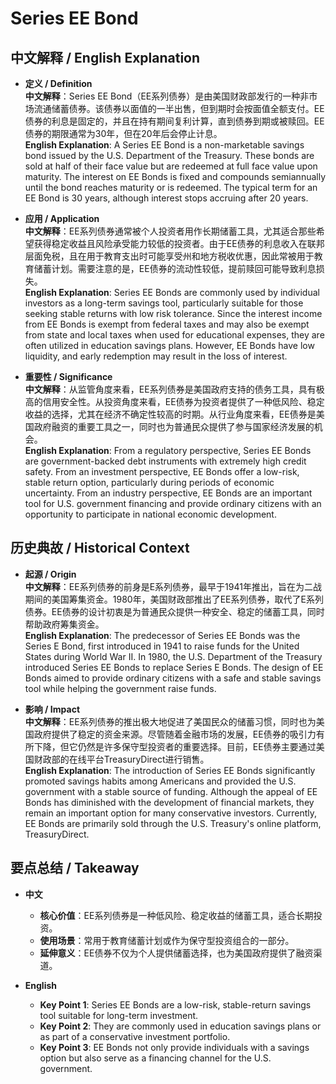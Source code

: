 # Series EE Bond

## 中文解释 / English Explanation

* **定义 / Definition**  
  **中文解释**：Series EE Bond（EE系列债券）是由美国财政部发行的一种非市场流通储蓄债券。该债券以面值的一半出售，但到期时会按面值全额支付。EE债券的利息是固定的，并且在持有期间复利计算，直到债券到期或被赎回。EE债券的期限通常为30年，但在20年后会停止计息。  
  **English Explanation**: A Series EE Bond is a non-marketable savings bond issued by the U.S. Department of the Treasury. These bonds are sold at half of their face value but are redeemed at full face value upon maturity. The interest on EE Bonds is fixed and compounds semiannually until the bond reaches maturity or is redeemed. The typical term for an EE Bond is 30 years, although interest stops accruing after 20 years.

* **应用 / Application**  
  **中文解释**：EE系列债券通常被个人投资者用作长期储蓄工具，尤其适合那些希望获得稳定收益且风险承受能力较低的投资者。由于EE债券的利息收入在联邦层面免税，且在用于教育支出时可能享受州和地方税收优惠，因此常被用于教育储蓄计划。需要注意的是，EE债券的流动性较低，提前赎回可能导致利息损失。  
  **English Explanation**: Series EE Bonds are commonly used by individual investors as a long-term savings tool, particularly suitable for those seeking stable returns with low risk tolerance. Since the interest income from EE Bonds is exempt from federal taxes and may also be exempt from state and local taxes when used for educational expenses, they are often utilized in education savings plans. However, EE Bonds have low liquidity, and early redemption may result in the loss of interest.

* **重要性 / Significance**  
  **中文解释**：从监管角度来看，EE系列债券是美国政府支持的债务工具，具有极高的信用安全性。从投资角度来看，EE债券为投资者提供了一种低风险、稳定收益的选择，尤其在经济不确定性较高的时期。从行业角度来看，EE债券是美国政府融资的重要工具之一，同时也为普通民众提供了参与国家经济发展的机会。  
  **English Explanation**: From a regulatory perspective, Series EE Bonds are government-backed debt instruments with extremely high credit safety. From an investment perspective, EE Bonds offer a low-risk, stable return option, particularly during periods of economic uncertainty. From an industry perspective, EE Bonds are an important tool for U.S. government financing and provide ordinary citizens with an opportunity to participate in national economic development.

## 历史典故 / Historical Context

* **起源 / Origin**  
  **中文解释**：EE系列债券的前身是E系列债券，最早于1941年推出，旨在为二战期间的美国筹集资金。1980年，美国财政部推出了EE系列债券，取代了E系列债券。EE债券的设计初衷是为普通民众提供一种安全、稳定的储蓄工具，同时帮助政府筹集资金。  
  **English Explanation**: The predecessor of Series EE Bonds was the Series E Bond, first introduced in 1941 to raise funds for the United States during World War II. In 1980, the U.S. Department of the Treasury introduced Series EE Bonds to replace Series E Bonds. The design of EE Bonds aimed to provide ordinary citizens with a safe and stable savings tool while helping the government raise funds.

* **影响 / Impact**  
  **中文解释**：EE系列债券的推出极大地促进了美国民众的储蓄习惯，同时也为美国政府提供了稳定的资金来源。尽管随着金融市场的发展，EE债券的吸引力有所下降，但它仍然是许多保守型投资者的重要选择。目前，EE债券主要通过美国财政部的在线平台TreasuryDirect进行销售。  
  **English Explanation**: The introduction of Series EE Bonds significantly promoted savings habits among Americans and provided the U.S. government with a stable source of funding. Although the appeal of EE Bonds has diminished with the development of financial markets, they remain an important option for many conservative investors. Currently, EE Bonds are primarily sold through the U.S. Treasury's online platform, TreasuryDirect.

## 要点总结 / Takeaway

* **中文**  
  - **核心价值**：EE系列债券是一种低风险、稳定收益的储蓄工具，适合长期投资。  
  - **使用场景**：常用于教育储蓄计划或作为保守型投资组合的一部分。  
  - **延伸意义**：EE债券不仅为个人提供储蓄选择，也为美国政府提供了融资渠道。

* **English**  
  - **Key Point 1**: Series EE Bonds are a low-risk, stable-return savings tool suitable for long-term investment.  
  - **Key Point 2**: They are commonly used in education savings plans or as part of a conservative investment portfolio.  
  - **Key Point 3**: EE Bonds not only provide individuals with a savings option but also serve as a financing channel for the U.S. government.